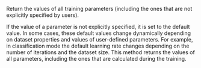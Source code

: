 
Return the values of all training parameters (including the ones that are not explicitly specified by users).

If the value of a parameter is not explicitly specified, it is set to the default value. In some cases, these default values change dynamically depending on dataset properties and values of user-defined parameters. For example, in classification mode the default learning rate changes depending on the number of iterations and the dataset size. This method returns the values of all parameters, including the ones that are calculated during the training.
